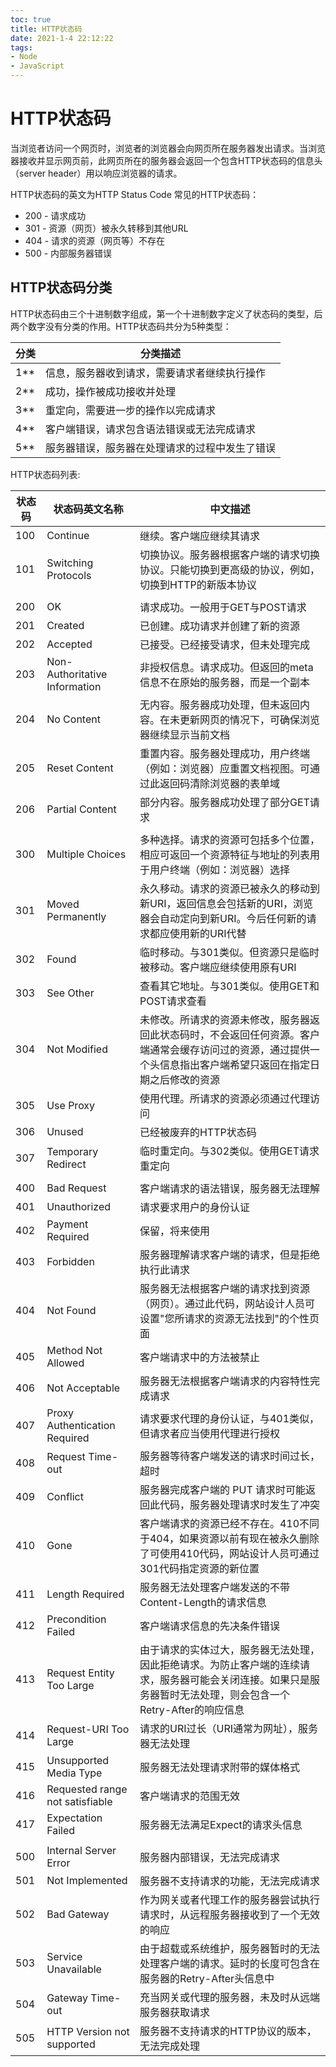 ```yaml
---
toc: true
title: HTTP状态码
date: 2021-1-4 22:12:22
tags:  
- Node 
- JavaScript
---
```


# HTTP状态码
当浏览者访问一个网页时，浏览者的浏览器会向网页所在服务器发出请求。当浏览器接收并显示网页前，此网页所在的服务器会返回一个包含HTTP状态码的信息头（server header）用以响应浏览器的请求。

HTTP状态码的英文为HTTP Status Code
常见的HTTP状态码：
* 200 - 请求成功
* 301 - 资源（网页）被永久转移到其他URL
* 404 - 请求的资源（网页等）不存在
* 500 - 内部服务器错误

## HTTP状态码分类
HTTP状态码由三个十进制数字组成，第一个十进制数字定义了状态码的类型，后两个数字没有分类的作用。HTTP状态码共分为5种类型：

|  分类   | 分类描述  |
|  ----  | ----  |
| 1**  | 信息，服务器收到请求，需要请求者继续执行操作 |
| 2**	  | 成功，操作被成功接收并处理 |
| 3**	  | 重定向，需要进一步的操作以完成请求 |
| 4**	  | 客户端错误，请求包含语法错误或无法完成请求 |
| 5**	  | 服务器错误，服务器在处理请求的过程中发生了错误 |

HTTP状态码列表:

|  状态码 | 状态码英文名称 | 中文描述  |
|  ----  | ---- | ---- |
| 100  | Continue	 | 继续。客户端应继续其请求 |
| 101  | Switching Protocols	 | 切换协议。服务器根据客户端的请求切换协议。只能切换到更高级的协议，例如，切换到HTTP的新版本协议 |
|   | 	 |  |
| 200	  | OK		 | 	请求成功。一般用于GET与POST请求 |
| 201	  | Created		 | 	已创建。成功请求并创建了新的资源 |
| 202	  | Accepted		 | 	已接受。已经接受请求，但未处理完成 |
| 203	  | Non-Authoritative Information			 | 	非授权信息。请求成功。但返回的meta信息不在原始的服务器，而是一个副本|
| 204	  | No Content			 | 	无内容。服务器成功处理，但未返回内容。在未更新网页的情况下，可确保浏览器继续显示当前文档|
| 205	  | Reset Content			 | 	重置内容。服务器处理成功，用户终端（例如：浏览器）应重置文档视图。可通过此返回码清除浏览器的表单域|
| 206	  | Partial Content			 | 	部分内容。服务器成功处理了部分GET请求 |
||||
|300	|Multiple Choices	|多种选择。请求的资源可包括多个位置，相应可返回一个资源特征与地址的列表用于用户终端（例如：浏览器）选择|
|301|Moved Permanently	|永久移动。请求的资源已被永久的移动到新URI，返回信息会包括新的URI，浏览器会自动定向到新URI。今后任何新的请求都应使用新的URI代替|
|302|Found|临时移动。与301类似。但资源只是临时被移动。客户端应继续使用原有URI|
|303|See Other	|查看其它地址。与301类似。使用GET和POST请求查看|
|304|Not Modified	|未修改。所请求的资源未修改，服务器返回此状态码时，不会返回任何资源。客户端通常会缓存访问过的资源，通过提供一个头信息指出客户端希望只返回在指定日期之后修改的资源|
|305|Use Proxy	|使用代理。所请求的资源必须通过代理访问|
|306|Unused|已经被废弃的HTTP状态码|
|307|Temporary Redirect	|临时重定向。与302类似。使用GET请求重定向|
||||
|400|Bad Request	|客户端请求的语法错误，服务器无法理解|
|401|Unauthorized|请求要求用户的身份认证|
|402|Payment Required	|保留，将来使用|
|403|Forbidden|服务器理解请求客户端的请求，但是拒绝执行此请求|
|404|Not Found	|服务器无法根据客户端的请求找到资源（网页）。通过此代码，网站设计人员可设置"您所请求的资源无法找到"的个性页面|
|405|Method Not Allowed	|客户端请求中的方法被禁止|
|406|Not Acceptable	|服务器无法根据客户端请求的内容特性完成请求|
|407|Proxy Authentication Required	|请求要求代理的身份认证，与401类似，但请求者应当使用代理进行授权|
|408|Request Time-out	|服务器等待客户端发送的请求时间过长，超时|
|409|Conflict|服务器完成客户端的 PUT 请求时可能返回此代码，服务器处理请求时发生了冲突|
|410|Gone|客户端请求的资源已经不存在。410不同于404，如果资源以前有现在被永久删除了可使用410代码，网站设计人员可通过301代码指定资源的新位置|
|411|Length Required	|服务器无法处理客户端发送的不带Content-Length的请求信息|
|412|Precondition Failed	|客户端请求信息的先决条件错误|
|413|Request Entity Too Large	|由于请求的实体过大，服务器无法处理，因此拒绝请求。为防止客户端的连续请求，服务器可能会关闭连接。如果只是服务器暂时无法处理，则会包含一个Retry-After的响应信息|
|414|Request-URI Too Large	|请求的URI过长（URI通常为网址），服务器无法处理|
|415|Unsupported Media Type	|服务器无法处理请求附带的媒体格式|
|416|Requested range not satisfiable	|客户端请求的范围无效|
|417|Expectation Failed	|服务器无法满足Expect的请求头信息|
||||
|500|Internal Server Error	|服务器内部错误，无法完成请求|
|501|Not Implemented	|服务器不支持请求的功能，无法完成请求|
|502|Bad Gateway	|作为网关或者代理工作的服务器尝试执行请求时，从远程服务器接收到了一个无效的响应|
|503|Service Unavailable	|由于超载或系统维护，服务器暂时的无法处理客户端的请求。延时的长度可包含在服务器的Retry-After头信息中|
|504|Gateway Time-out	|充当网关或代理的服务器，未及时从远端服务器获取请求|
|505|HTTP Version not supported	|服务器不支持请求的HTTP协议的版本，无法完成处理|
